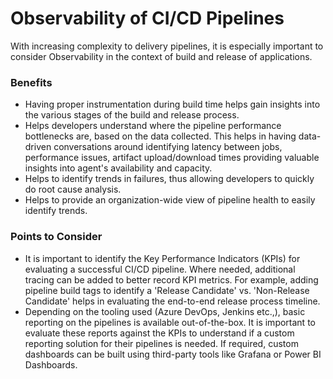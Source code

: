 # Observability of CI/CD Pipelines

With increasing complexity to delivery pipelines, it is especially important to consider Observability in the context of build and release of applications.

### Benefits <a href="#benefits" id="benefits"></a>

* Having proper instrumentation during build time helps gain insights into the various stages of the build and release process.
* Helps developers understand where the pipeline performance bottlenecks are, based on the data collected. This helps in having data-driven conversations around identifying latency between jobs, performance issues, artifact upload/download times providing valuable insights into agent's availability and capacity.
* Helps to identify trends in failures, thus allowing developers to quickly do root cause analysis.
* Helps to provide an organization-wide view of pipeline health to easily identify trends.

### Points to Consider <a href="#points-to-consider" id="points-to-consider"></a>

* It is important to identify the Key Performance Indicators (KPIs) for evaluating a successful CI/CD pipeline. Where needed, additional tracing can be added to better record KPI metrics. For example, adding pipeline build tags to identify a 'Release Candidate' vs. 'Non-Release Candidate' helps in evaluating the end-to-end release process timeline.
* Depending on the tooling used (Azure DevOps, Jenkins etc.,), basic reporting on the pipelines is available out-of-the-box. It is important to evaluate these reports against the KPIs to understand if a custom reporting solution for their pipelines is needed. If required, custom dashboards can be built using third-party tools like Grafana or Power BI Dashboards.
